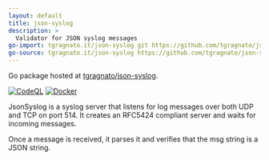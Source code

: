 ```yaml
---
layout: default
title: json-syslog
description: >
  Validator for JSON syslog messages
go-import: tgragnato.it/json-syslog git https://github.com/tgragnato/json-syslog
go-source: tgragnato.it/json-syslog https://github.com/tgragnato/json-syslog https://github.com/tgragnato/json-syslog/tree/main{/dir} https://github.com/tgragnato/json-syslog/blob/main{/dir}/{file}#L{line}
---
```


Go package hosted at [tgragnato/json-syslog](https://github.com/tgragnato/json-syslog).

[![CodeQL](https://github.com/tgragnato/json-syslog/actions/workflows/codeql.yml/badge.svg)](https://github.com/tgragnato/json-syslog/actions/workflows/codeql.yml)
[![Docker](https://github.com/tgragnato/json-syslog/actions/workflows/docker.yml/badge.svg)](https://github.com/tgragnato/json-syslog/actions/workflows/docker.yml)

JsonSyslog is a syslog server that listens for log messages over both UDP and TCP on port 514. It creates an RFC5424 compliant server and waits for incoming messages.

Once a message is received, it parses it and verifies that the msg string is a JSON string.
